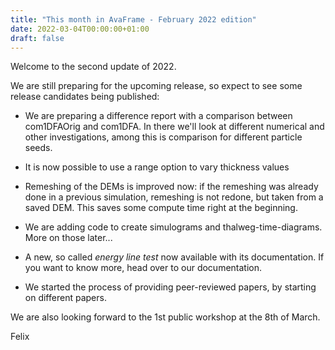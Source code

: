 ```yaml
---
title: "This month in AvaFrame - February 2022 edition"
date: 2022-03-04T00:00:00+01:00
draft: false
---
```


Welcome to the second update of 2022.

We are still preparing for the upcoming release, so expect to see some release candidates being published:

- We are preparing a difference report with a comparison between com1DFAOrig and com1DFA. In there we'll look at different
numerical and other investigations, among this is comparison for different particle seeds.

- It is now possible to use a range option to vary thickness values

- Remeshing of the DEMs is improved now: if the remeshing was already done in a previous simulation, remeshing is not
redone, but taken from a saved DEM. This saves some compute time right at the beginning. 

- We are adding code to create simulograms and thalweg-time-diagrams. More on those later... 

- A new, so called *energy line test* now available with its documentation. If you want to know more, head over to our
documentation. 

- We started the process of providing peer-reviewed papers, by starting on different papers. 

We are also looking forward to the 1st public workshop at the 8th of March.

Felix

